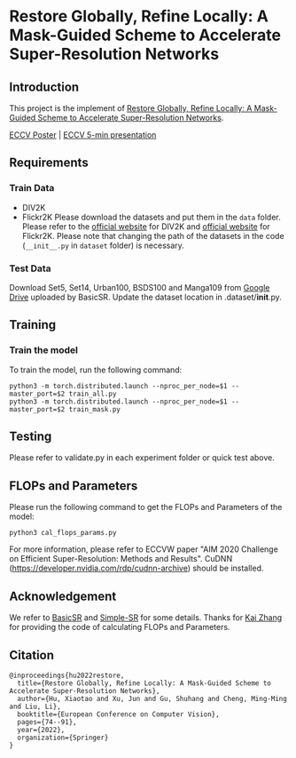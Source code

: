 # Restore Globally, Refine Locally: A Mask-Guided Scheme to Accelerate Super-Resolution Networks
## Introduction
This project is the implement of [Restore Globally, Refine Locally: A Mask-Guided Scheme to Accelerate Super-Resolution Networks](https://www.ecva.net/papers/eccv_2022/papers_ECCV/papers/136790072.pdf).

[ECCV Poster](https://drive.google.com/file/d/1lYuRgh2v-k_7eWNiJ5OaUsEj813jQB-r/view?usp=share_link) | [ECCV 5-min presentation](https://youtu.be/ICHXL6BUYGI)

## Requirements
### Train Data
- DIV2K
- Flickr2K
Please download the datasets and put them in the `data` folder.
Please refer to the [official website](https://data.vision.ee.ethz.ch/cvl/DIV2K/) for DIV2K and [official website](https://cv.snu.ac.kr/research/EDSR/Flickr2K.tar) for Flickr2K.
Please note that changing the path of the datasets in the code (`__init__.py` in `dataset` folder) is necessary.
### Test Data
Download Set5, Set14, Urban100, BSDS100 and Manga109 from [Google Drive](https://drive.google.com/drive/folders/1B3DJGQKB6eNdwuQIhdskA64qUuVKLZ9u) uploaded by BasicSR.
Update the dataset location in .dataset/__init__.py.
## Training
### Train the model
To train the model, run the following command:
```
python3 -m torch.distributed.launch --nproc_per_node=$1 --master_port=$2 train_all.py 
python3 -m torch.distributed.launch --nproc_per_node=$1 --master_port=$2 train_mask.py 
```
## Testing
Please refer to validate.py in each experiment folder or quick test above.

## FLOPs and Parameters
Please run the following command to get the FLOPs and Parameters of the model:
```
python3 cal_flops_params.py
```
For more information, please refer to ECCVW paper "AIM 2020 Challenge on Efficient Super-Resolution: Methods and Results".
CuDNN (https://developer.nvidia.com/rdp/cudnn-archive) should be installed.

## Acknowledgement
We refer to [BasicSR](https://github.com/xinntao/BasicSR) and [Simple-SR](https://github.com/dvlab-research/Simple-SR) for some details.
Thanks for [Kai Zhang](https://cszn.github.io/) for providing the code of calculating FLOPs and Parameters.

## Citation

```
@inproceedings{hu2022restore,
  title={Restore Globally, Refine Locally: A Mask-Guided Scheme to Accelerate Super-Resolution Networks},
  author={Hu, Xiaotao and Xu, Jun and Gu, Shuhang and Cheng, Ming-Ming and Liu, Li},
  booktitle={European Conference on Computer Vision},
  pages={74--91},
  year={2022},
  organization={Springer}
}
```